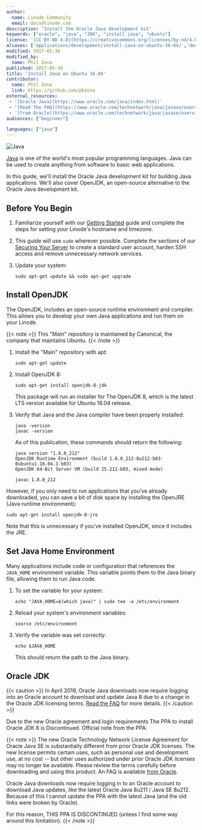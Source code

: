 ```yaml
---
author:
  name: Linode Community
  email: docs@linode.com
description: 'Install the Oracle Java development kit'
keywords: ["oracle", "java", "JDK", "install java", "ubuntu"]
license: '[CC BY-ND 4.0](https://creativecommons.org/licenses/by-nd/4.0)'
aliases: ['applications/development/install-java-on-ubuntu-16-04/','development/install-java-on-ubuntu-16-04/']
modified: 2017-05-30
modified_by:
  name: Phil Zona
published: 2017-05-30
title: 'Install Java on Ubuntu 16.04'
contributor:
  name: Phil Zona
  link: https://github.com/pbzona
external_resources:
 - '[Oracle Java](https://www.oracle.com/java/index.html)'
 - '[Read the FAQ](https://www.oracle.com/technetwork/java/javase/overview/oracle-jdk-faqs.html)'
 - '[from Oracle](https://www.oracle.com/technetwork/java/javase/overview/oracle-jdk-faqs.html)'
audiences: ["beginner"]

languages: ["java"]
---
```


![Java](Install_Oracle_Java.jpg)

[Java](https://www.oracle.com/java/index.html) is one of the world's most popular programming languages. Java can be used to create anything from software to basic web applications.

In this guide, we'll install the Oracle Java development kit for building Java applications. We'll also cover OpenJDK, an open-source alternative to the Oracle Java development kit.

## Before You Begin

1.  Familiarize yourself with our [Getting Started](/docs/getting-started) guide and complete the steps for setting your Linode's hostname and timezone.

2.  This guide will use `sudo` wherever possible. Complete the sections of our [Securing Your Server](/docs/security/securing-your-server) to create a standard user account, harden SSH access and remove unnecessary network services.

3.  Update your system:

        sudo apt-get update && sudo apt-get upgrade

## Install OpenJDK

The OpenJDK, includes an open-source runtime environment and compiler. This allows you to develop your own Java applications and run them on your Linode.

{{< note >}}
This "Main" repository is maintained by Canonical, the company that maintains Ubuntu.
{{< /note >}}

1.  Install the "Main" repository with apt:

        sudo apt-get update

2.  Install OpenJDK 8:

        sudo apt-get install openjdk-8-jdk

    This package will run an installer for The OpenJDK 8, which is the latest LTS version available for Ubuntu 16.04 release.

3.  Verify that Java and the Java compiler have been properly installed:

        java -version
        javac -version

    As of this publication, these commands should return the following:

        java version "1.8.0_212"
        OpenJDK Runtime Environment (build 1.8.0_212-8u212-b03-0ubuntu1.16.04.1-b03)
        OpenJDK 64-Bit Server VM (build 25.212-b03, mixed mode)

        javac 1.8.0_212

However, if you only need to run applications that you’ve already downloaded, you can save a bit of disk space by installing the OpenJRE (Java runtime environment):

    sudo apt-get install openjdk-8-jre

Note that this is unnecessary if you’ve installed OpenJDK, since it includes the JRE.

## Set Java Home Environment

Many applications include code or configuration that references the `JAVA_HOME` environment variable. This variable points them to the Java binary file, allowing them to run Java code.

1.  To set the variable for your system:

        echo "JAVA_HOME=$(which java)" | sudo tee -a /etc/environment

2.  Reload your system's environment variables:

        source /etc/environment

3.  Verify the variable was set correctly:

        echo $JAVA_HOME

    This should return the path to the Java binary.

## Oracle JDK

{{< caution >}}
In April 2019, Oracle Java downloads now require logging into an Oracle account to download and update Java 8 due to a change in the Oracle JDK licensing terms. [Read the FAQ](https://www.oracle.com/technetwork/java/javase/overview/oracle-jdk-faqs.html) for more details.
{{< /caution >}}

Due to the new Oracle agreement and login requirements The PPA to install Oracle JDK 8 is Discontinued. Official note from the PPA:

{{< note >}}
The new Oracle Technology Network License Agreement for Oracle Java SE is substantially different from prior Oracle JDK licenses. The new license permits certain uses, such as personal use and development use, at no cost -- but other uses authorized under prior Oracle JDK licenses may no longer be available. Please review the terms carefully before downloading and using this product. An FAQ is available [from Oracle](https://www.oracle.com/technetwork/java/javase/overview/oracle-jdk-faqs.html).

Oracle Java downloads now require logging in to an Oracle account to download Java updates, like the latest Oracle Java 8u211 / Java SE 8u212. Because of this I cannot update the PPA with the latest Java (and the old links were broken by Oracle).

For this reason, THIS PPA IS DISCONTINUED (unless I find some way around this limitation).
{{< /note >}}